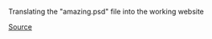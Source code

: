 Translating the "amazing.psd" file into the working website

[Source](https://drive.google.com/file/d/1V_raUjpcZygodilIkPttXf3d6dOxZoki/view?usp=sharing)
